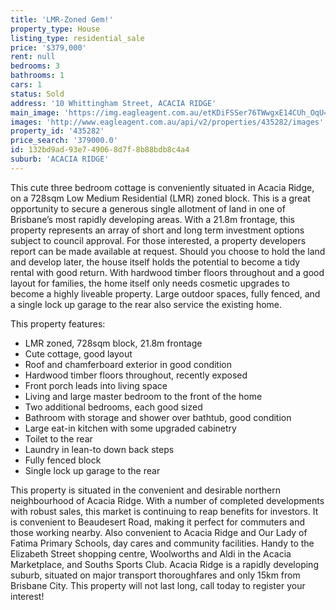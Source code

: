 ```yaml
---
title: 'LMR-Zoned Gem!'
property_type: House
listing_type: residential_sale
price: '$379,000'
rent: null
bedrooms: 3
bathrooms: 1
cars: 1
status: Sold
address: '10 Whittingham Street, ACACIA RIDGE'
main_image: 'https://img.eagleagent.com.au/etKDiFSSer76TWwgxE14CUh_OqU=/1280x854/smart/https://s3-us-west-2.amazonaws.com/eagleagent-orig/images/6822688/130489030-image-M.jpg'
images: 'http://www.eagleagent.com.au/api/v2/properties/435282/images'
property_id: '435282'
price_search: '379000.0'
id: 132bd9ad-93e7-4906-8d7f-8b88bdb8c4a4
suburb: 'ACACIA RIDGE'
---
```

This cute three bedroom cottage is conveniently situated in Acacia Ridge, on a 728sqm Low Medium Residential (LMR) zoned block. This is a great opportunity to secure a generous single allotment of land in one of Brisbane’s most rapidly developing areas. With a 21.8m frontage, this property represents an array of short and long term investment options subject to council approval. For those interested, a property developers report can be made available at request. Should you choose to hold the land and develop later, the house itself holds the potential to become a tidy rental with good return. With hardwood timber floors throughout and a good layout for families, the home itself only needs cosmetic upgrades to become a highly liveable property. Large outdoor spaces, fully fenced, and a single lock up garage to the rear also service the existing home.

This property features:

*  LMR zoned, 728sqm block, 21.8m frontage
*  Cute cottage, good layout
*  Roof and chamferboard exterior in good condition
*  Hardwood timber floors throughout, recently exposed
*  Front porch leads into living space
*  Living and large master bedroom to the front of the home
*  Two additional bedrooms, each good sized
*  Bathroom with storage and shower over bathtub, good condition
*  Large eat-in kitchen with some upgraded cabinetry
*  Toilet to the rear
*  Laundry in lean-to down back steps
*  Fully fenced block
*  Single lock up garage to the rear

This property is situated in the convenient and desirable northern neighbourhood of Acacia Ridge. With a number of completed developments with robust sales, this market is continuing to reap benefits for investors. It is convenient to Beaudesert Road, making it perfect for commuters and those working nearby. Also convenient to Acacia Ridge and Our Lady of Fatima Primary Schools, day cares and community facilities. Handy to the Elizabeth Street shopping centre, Woolworths and Aldi in the Acacia Marketplace, and Souths Sports Club. Acacia Ridge is a rapidly developing suburb, situated on major transport thoroughfares and only 15km from Brisbane City. This property will not last long, call today to register your interest!